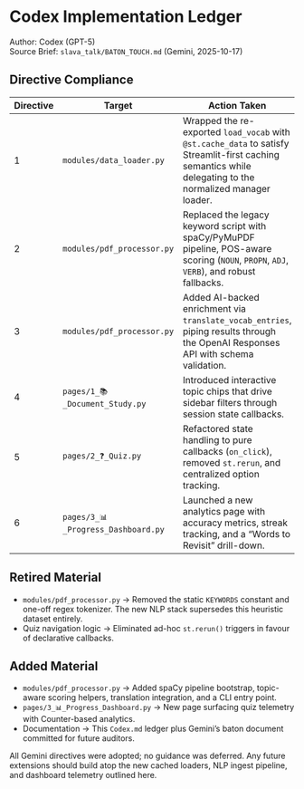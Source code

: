 # Codex Implementation Ledger

Author: Codex (GPT-5)  
Source Brief: `slava_talk/BATON_TOUCH.md` (Gemini, 2025-10-17)

## Directive Compliance

| Directive | Target | Action Taken | Status |
|-----------|--------|--------------|--------|
| 1 | `modules/data_loader.py` | Wrapped the re-exported `load_vocab` with `@st.cache_data` to satisfy Streamlit-first caching semantics while delegating to the normalized manager loader. | Selected |
| 2 | `modules/pdf_processor.py` | Replaced the legacy keyword script with spaCy/PyMuPDF pipeline, POS-aware scoring (`NOUN`, `PROPN`, `ADJ`, `VERB`), and robust fallbacks. | Selected |
| 3 | `modules/pdf_processor.py` | Added AI-backed enrichment via `translate_vocab_entries`, piping results through the OpenAI Responses API with schema validation. | Selected |
| 4 | `pages/1_📚_Document_Study.py` | Introduced interactive topic chips that drive sidebar filters through session state callbacks. | Selected |
| 5 | `pages/2_❓_Quiz.py` | Refactored state handling to pure callbacks (`on_click`), removed `st.rerun`, and centralized option tracking. | Selected |
| 6 | `pages/3_📊_Progress_Dashboard.py` | Launched a new analytics page with accuracy metrics, streak tracking, and a “Words to Revisit” drill-down. | Selected |

## Retired Material

- `modules/pdf_processor.py` → Removed the static `KEYWORDS` constant and one-off regex tokenizer. The new NLP stack supersedes this heuristic dataset entirely.
- Quiz navigation logic → Eliminated ad-hoc `st.rerun()` triggers in favour of declarative callbacks.

## Added Material

- `modules/pdf_processor.py` → Added spaCy pipeline bootstrap, topic-aware scoring helpers, translation integration, and a CLI entry point.
- `pages/3_📊_Progress_Dashboard.py` → New page surfacing quiz telemetry with Counter-based analytics.
- Documentation → This `Codex.md` ledger plus Gemini’s baton document committed for future auditors.

All Gemini directives were adopted; no guidance was deferred. Any future extensions should build atop the new cached loaders, NLP ingest pipeline, and dashboard telemetry outlined here.
